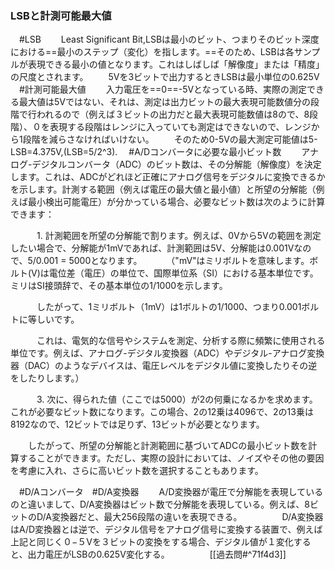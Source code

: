 ### LSBと計測可能最大値
　#LSB
　　Least Significant Bit,LSBは最小のビット、つまりそのビット深度における==最小のステップ（変化）を指します。==そのため、LSBは各サンプルが表現できる最小の値となります。これはしばしば「解像度」または「精度」の尺度とされます。
　　5Vを3ビットで出力するときLSBは最小単位の0.625V
　#計測可能最大値
　　入力電圧を==0==-5Vとなっている時、実際の測定できる最大値は5Vではない、それは、測定は出力ビットの最大表現可能数値分の段階で行われるので（例えば３ビットの出力だと最大表現可能数値は8ので、8段階）、０を表現する段階はレンジに入っていても測定はできないので、レンジから1段階を減らさなければいけない。
　　そのため0-5Vの最大測定可能値は5-LSB=4.375V,(LSB=5/2^3).
　#A/Dコンバータに必要な最小ビット数
　　アナログ-デジタルコンバータ（ADC）のビット数は、その分解能（解像度）を決定します。これは、ADCがどれほど正確にアナログ信号をデジタルに変換できるかを示します。計測する範囲（例えば電圧の最大値と最小値）と所望の分解能（例えば最小検出可能電圧）が分かっている場合、必要なビット数は次のように計算できます：

　　　1. 計測範囲を所望の分解能で割ります。例えば、0Vから5Vの範囲を測定したい場合で、分解能が1mVであれば、計測範囲は5V、分解能は0.001Vなので、5/0.001 = 5000となります。
　　　（"mV"はミリボルトを意味します。ボルト(V)は電位差（電圧）の単位で、国際単位系（SI）における基本単位です。ミリはSI接頭辞で、その基本単位の1/1000を示します。

　　　したがって、1ミリボルト（1mV）は1ボルトの1/1000、つまり0.001ボルトに等しいです。

　　　これは、電気的な信号やシステムを測定、分析する際に頻繁に使用される単位です。例えば、アナログ-デジタル変換器（ADC）やデジタル-アナログ変換器（DAC）のようなデバイスは、電圧レベルをデジタル値に変換したりその逆をしたりします。）

　　　3. 次に、得られた値（ここでは5000）が2の何乗になるかを求めます。これが必要なビット数になります。この場合、2の12乗は4096で、2の13乗は8192なので、12ビットでは足りず、13ビットが必要となります。

　　したがって、所望の分解能と計測範囲に基づいてADCの最小ビット数を計算することができます。ただし、実際の設計においては、ノイズやその他の要因を考慮に入れ、さらに高いビット数を選択することもあります。

　#D/Aコンバータ　#D/A変換器 
　　A/D変換器が電圧で分解能を表現しているのと違いまして、D/A変換器はビット数で分解能を表現している。例えば、8ビットのD/A変換器だと、最大256段階の違いを表現できる。
　　
　　D/A変換器はA/D変換器とは逆で、デジタル信号をアナログ信号に変換する装置で、例えば上記と同じく０−５Vを３ビットの変換をする場合、デジタル値が１変化すると、出力電圧がLSBの0.625V変化する。
　　
　　[[過去問#^71f4d3]]